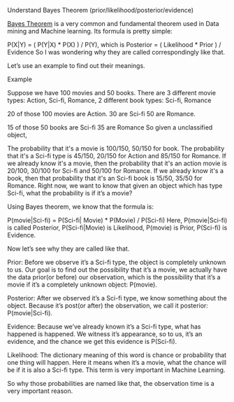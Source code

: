 Understand Bayes Theorem (prior/likelihood/posterior/evidence)


[Bayes Theorem](http://en.wikipedia.org/wiki/Bayes'_theorem) is a very common and fundamental theorem used in Data mining and Machine learning. Its formula is pretty simple:

P(X|Y) = ( P(Y|X) * P(X) ) / P(Y), which is Posterior = ( Likelihood * Prior ) /  Evidence
So I was wondering why they are called correspondingly like that.

Let’s use an example to find out their meanings.


Example

Suppose we have 100 movies and 50 books.
There are 3 different movie types: Action, Sci-fi, Romance,
2 different book types: Sci-fi, Romance


20 of those 100 movies are Action.
30 are Sci-fi
50 are Romance.

15 of those 50 books are Sci-fi
35 are Romance
So given a unclassified object,

The probability that it's a movie is 100/150, 50/150 for book.
The probability that it's a Sci-fi type is 45/150, 20/150 for Action and 85/150 for Romance.
If we already know it's a movie, then the probability that it's an action movie is 20/100, 30/100 for Sci-fi and 50/100 for Romance.
If we already know it's a book, then that probability that it's an Sci-fi book is 15/50, 35/50 for Romance.
Right now, we want to know that given an object which has type Sci-fi, what the probability is if it’s a movie?

Using Bayes theorem, we know that the formula is:

P(movie|Sci-fi) = P(Sci-fi| Movie) * P(Movie) / P(Sci-fi)
Here, P(movie|Sci-fi) is called Posterior,
P(Sci-fi|Movie) is Likelihood,
P(movie) is Prior,
P(Sci-fi) is Evidence.

Now let’s see why they are called like that.

Prior: Before we observe it’s a Sci-fi type, the object is completely unknown to us. Our goal is to find out the possibility that it’s a movie, we actually have the data prior(or before) our observation, which is the possibility that it’s a movie if it’s a completely unknown object: P(movie).

Posterior: After we observed it’s a Sci-fi type, we know something about the object. Because it’s post(or after) the observation, we call it posterior: P(movie|Sci-fi).

Evidence: Because we’ve already known it’s a Sci-fi type, what has happened is happened. We witness it’s appearance, so to us, it’s an evidence, and the chance we get this evidence is P(Sci-fi).

Likelihood: The dictionary meaning of this word is chance or probability that one thing will happen. Here it means when it’s a movie, what the chance will be if it is also a Sci-fi type. This term is very important in Machine Learning.

So why those probabilities are named like that, the observation time is a very important reason.